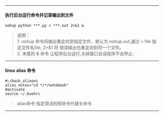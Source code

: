 ***
#### 执行后台运行命令并记录输出到文件
    nohup python ***.py > ***.out 2>&1 &
>说明：  
    1. nohup 命令将输出重定向至指定文件，默认为 nohup.out,通过 > file 指定文件名file, 2>&1 将
    错误输出也重定向到同一个文件。  
    2. 末尾的 & 命令 让程序后台运行,关掉窗口会话程序不会停止;
***
#### linux alias 命令
    #~/bash_aliases
    alias notes="cd */*/notebook"
    #activate
    source ~/.bashrc
>alias命令 指定简洁的短命令代替长命令 
***
